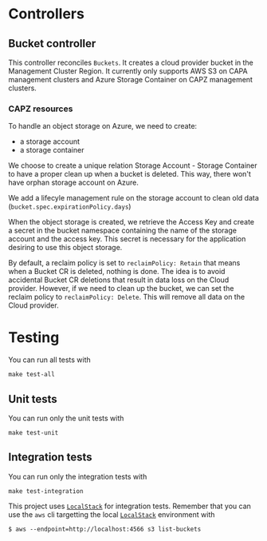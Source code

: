 # Controllers

## Bucket controller

This controller reconciles `Buckets`. It creates a cloud provider bucket in the Management Cluster Region.
It currently only supports AWS S3 on CAPA management clusters and Azure Storage Container on CAPZ management clusters.

### CAPZ resources

To handle an object storage on Azure, we need to create:

- a storage account
- a storage container

We choose to create a unique relation Storage Account - Storage Container to have a proper clean up when a bucket is deleted. This way, there won't have orphan storage account on Azure.

We add a lifecyle management rule on the storage account to clean old data (`bucket.spec.expirationPolicy.days`)

When the object storage is created, we retrieve the Access Key and create a secret in the bucket namespace containing the name of the storage account and the access key. This secret is necessary for the application desiring to use this object storage.

By default, a reclaim policy is set to `reclaimPolicy: Retain` that means when a Bucket CR is deleted, nothing is done. The idea is to avoid accidental Bucket CR deletions that result in data loss on the Cloud provider.
However, if we need to clean up the bucket, we can set the reclaim policy to `reclaimPolicy: Delete`. This will remove all data on the Cloud provider.

# Testing

You can run all tests with

```
make test-all
```

## Unit tests

You can run only the unit tests with

```
make test-unit
```

## Integration tests

You can run only the integration tests with

```
make test-integration
```

This project uses [`LocalStack`](https://github.com/localstack/localstack) for integration tests. Remember that you can use the `aws` cli targetting the local [`LocalStack`](https://github.com/localstack/localstack) environment with
```
$ aws --endpoint=http://localhost:4566 s3 list-buckets
```
